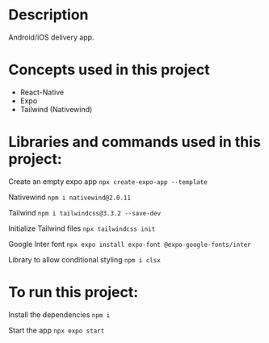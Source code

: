 # Description
Android/iOS delivery app.

# Concepts used in this project
- React-Native
- Expo
- Tailwind (Nativewind)

# Libraries and commands used in this project:

Create an empty expo app
```npx create-expo-app --template```

Nativewind
```npm i nativewind@2.0.11```

Tailwind
```npm i tailwindcss@3.3.2 --save-dev```

Initialize Tailwind files
```npx tailwindcss init```

Google Inter font
```npx expo install expo-font @expo-google-fonts/inter```

Library to allow conditional styling
```npm i clsx```



# To run this project:

Install the dependencies
```npm i```

Start the app
```npx expo start```